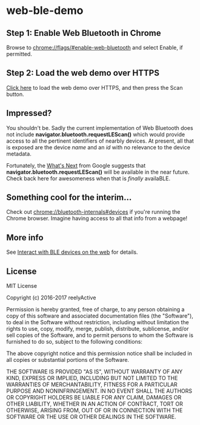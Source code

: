 web-ble-demo
============

Step 1: Enable Web Bluetooth in Chrome
--------------------------------------

Browse to [chrome://flags/#enable-web-bluetooth](chrome://flags/#enable-web-bluetooth) and select Enable, if permitted.


Step 2: Load the web demo over HTTPS
------------------------------------

[Click here](https://reelyactive.github.io/web-ble-demo/) to load the web demo over HTTPS, and then press the Scan button.


Impressed?
----------

You shouldn't be.  Sadly the current implementation of Web Bluetooth does not include __navigator.bluetooth.requestLEScan()__ which would provide access to all the pertinent identifiers of nearbly devices.  At present, all that is exposed are the device _name_ and an _id_ with no relevance to the device metadata.

Fortunately, the [What's Next](https://developers.google.com/web/updates/2015/07/interact-with-ble-devices-on-the-web#whats_next) from Google suggests that __navigator.bluetooth.requestLEScan()__ will be available in the near future.  Check back here for awesomeness when that is _finally_ availaBLE.


Something cool for the interim...
---------------------------------

Check out [chrome://bluetooth-internals#devices](chrome://bluetooth-internals#devices) if you're running the Chrome browser.  Imagine having access to all that info from a webpage!


More info
---------

See [Interact with BLE devices on the web](https://developers.google.com/web/updates/2015/07/interact-with-ble-devices-on-the-web) for details.


License
-------

MIT License

Copyright (c) 2016-2017 reelyActive

Permission is hereby granted, free of charge, to any person obtaining a copy of this software and associated documentation files (the "Software"), to deal in the Software without restriction, including without limitation the rights to use, copy, modify, merge, publish, distribute, sublicense, and/or sell copies of the Software, and to permit persons to whom the Software is furnished to do so, subject to the following conditions:

The above copyright notice and this permission notice shall be included in all copies or substantial portions of the Software.

THE SOFTWARE IS PROVIDED "AS IS", WITHOUT WARRANTY OF ANY KIND, EXPRESS OR 
IMPLIED, INCLUDING BUT NOT LIMITED TO THE WARRANTIES OF MERCHANTABILITY, 
FITNESS FOR A PARTICULAR PURPOSE AND NONINFRINGEMENT. IN NO EVENT SHALL THE 
AUTHORS OR COPYRIGHT HOLDERS BE LIABLE FOR ANY CLAIM, DAMAGES OR OTHER 
LIABILITY, WHETHER IN AN ACTION OF CONTRACT, TORT OR OTHERWISE, ARISING FROM, 
OUT OF OR IN CONNECTION WITH THE SOFTWARE OR THE USE OR OTHER DEALINGS IN 
THE SOFTWARE.
